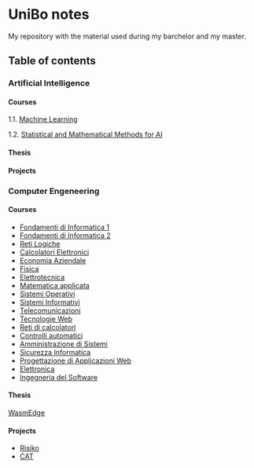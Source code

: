 # UniBo notes

My repository with the material used during my barchelor and my master.

## Table of contents

### Artificial Intelligence

#### Courses

1.1. [Machine Learning](https://github.com/TheNewPelle/UniBo/tree/main/Artificial%20Intelligence/ML)

1.2. [Statistical and Mathematical Methods for AI](https://github.com/TheNewPelle/UniBo/tree/main/Artificial%20Intelligence/SMMAI)

#### Thesis

#### Projects

### Computer Engeneering

#### Courses

- [Fondamenti di Informatica 1](https://github.com/lollopelle01/UniBo/tree/main/Computer%20Engeneering%20Bachelor/1_year/Info_1)
- [Fondamenti di Informatica 2](https://github.com/lollopelle01/UniBo/tree/main/Computer%20Engeneering%20Bachelor/1_year/Info_2)
- [Reti Logiche](https://github.com/lollopelle01/UniBo/tree/main/Computer%20Engeneering%20Bachelor/1_year/Reti%20Logiche)
- [Calcolatori Elettronici](https://github.com/lollopelle01/UniBo/tree/main/Computer%20Engeneering%20Bachelor/2_year/Calcolatori%20Elettronici)
- [Economia Aziendale](https://github.com/lollopelle01/UniBo/tree/main/Computer%20Engeneering%20Bachelor/2_year/Economia%20Aziendale)
- [Fisica](https://github.com/lollopelle01/UniBo/tree/main/Computer%20Engeneering%20Bachelor/2_year/Fisica)
- [Elettrotecnica](https://github.com/lollopelle01/UniBo/tree/main/Computer%20Engeneering%20Bachelor/2_year/Elettrotecnica)
- [Matematica applicata](https://github.com/lollopelle01/UniBo/tree/main/Computer%20Engeneering%20Bachelor/2_year/Matematica%20applicata)
- [Sistemi Operativi](https://github.com/lollopelle01/UniBo/tree/main/Computer%20Engeneering%20Bachelor/2_year/Sistemi%20Operativi)
- [Sistemi Informativi](https://github.com/lollopelle01/UniBo/tree/main/Computer%20Engeneering%20Bachelor/2_year/Sistemi%20informativi)
- [Telecomunicazioni](https://github.com/lollopelle01/UniBo/tree/main/Computer%20Engeneering%20Bachelor/2_year/Telecomunicazioni)
- [Tecnologie Web](https://github.com/lollopelle01/UniBo/tree/main/Computer%20Engeneering%20Bachelor/3_year/Tecnologie%20Web)
- [Reti di calcolatori](https://github.com/lollopelle01/UniBo/tree/main/Computer%20Engeneering%20Bachelor/3_year/Reti%20di%20Calcolatori)
- [Controlli automatici](https://github.com/lollopelle01/UniBo/tree/main/Computer%20Engeneering%20Bachelor/3_year/Controlli%20Automatici)
- [Amministrazione di Sistemi](https://github.com/lollopelle01/UniBo/tree/main/Computer%20Engeneering%20Bachelor/3_year/Amministrazione%20di%20Sistemi)
- [Sicurezza Informatica](https://github.com/lollopelle01/UniBo/tree/main/Computer%20Engeneering%20Bachelor/3_year/Sicurezza%20Informatica)
- [Progettazione di Applicazioni Web](https://github.com/lollopelle01/UniBo/tree/main/Computer%20Engeneering%20Bachelor/3_year/PAWeb)
- [Elettronica](https://github.com/lollopelle01/UniBo/tree/main/Computer%20Engeneering%20Bachelor/3_year/Elettronica)
- [Ingegneria del Software](https://github.com/lollopelle01/UniBo/tree/main/Computer%20Engeneering%20Bachelor/3_year/Ingegneria%20del%20Software)

#### Thesis

[WasmEdge](https://github.com/TheNewPelle/UniBo/tree/main/Computer%20Engeneering/TESI)

#### Projects

* [Risiko](https://github.com/lollopelle01/UniBo/tree/main/Computer%20Engeneering%20Bachelor/3_year/Ingegneria%20del%20Software/risiko)
* [CAT](https://github.com/lollopelle01/UniBo/tree/main/Computer%20Engeneering%20Bachelor/3_year/Controlli%20Automatici/Progetto)
